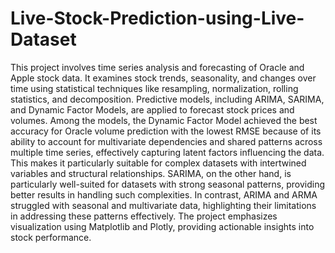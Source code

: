 # Live-Stock-Prediction-using-Live-Dataset
This project involves time series analysis and forecasting of Oracle and Apple stock data. It examines stock trends, seasonality, and changes over time using statistical techniques like resampling, normalization, rolling statistics, and decomposition. Predictive models, including ARIMA, SARIMA, and Dynamic Factor Models, are applied to forecast stock prices and volumes. Among the models, the Dynamic Factor Model achieved the best accuracy for Oracle volume prediction with the lowest RMSE because of its ability to account for multivariate dependencies and shared patterns across multiple time series, effectively capturing latent factors influencing the data. This makes it particularly suitable for complex datasets with intertwined variables and structural relationships. SARIMA, on the other hand, is particularly well-suited for datasets with strong seasonal patterns, providing better results in handling such complexities. In contrast, ARIMA and ARMA struggled with seasonal and multivariate data, highlighting their limitations in addressing these patterns effectively. The project emphasizes visualization using Matplotlib and Plotly, providing actionable insights into stock performance.
